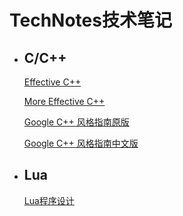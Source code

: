 # TechNotes技术笔记
- ## C/C++
  [Effective C++](C-C++/Effective%20C++/Effective%20C++.md)  

  [More Effective C++](C-C++/More%20Effective%20C++/More%20Effective%20C++.md)

  [Google C++ 风格指南原版](https://google.github.io/styleguide/cppguide.html)

  [Google C++ 风格指南中文版](http://zh-google-styleguide.readthedocs.io/en/latest/google-cpp-styleguide/)

  
  
- ## Lua
  [Lua程序设计](Lua/Lua%e7%a8%8b%e5%ba%8f%e8%ae%be%e8%ae%a1/Lua%e7%a8%8b%e5%ba%8f%e8%ae%be%e8%ae%a1.md)